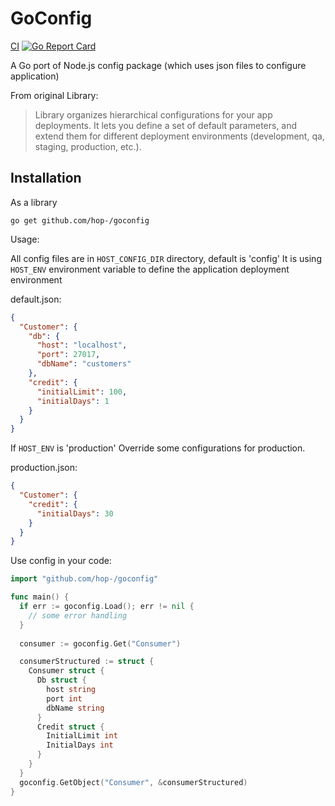 # GoConfig

[CI](https://github.com/hop-/goconfig/workflows/CI/badge.svg) [![Go Report Card](https://goreportcard.com/badge/github.com/hop-/goconfig)](https://goreportcard.com/report/github.com/hop-/goconfig)

A Go port of Node.js config package (which uses json files to configure application)

From original Library:
> Library organizes hierarchical configurations for your app deployments.
> It lets you define a set of default parameters, and extend them for different deployment environments (development, qa, staging, production, etc.).

## Installation

As a library

```shell
go get github.com/hop-/goconfig
```

Usage:

All config files are in `HOST_CONFIG_DIR` directory, default is 'config'
It is using `HOST_ENV` environment variable to define the application deployment environment

default.json:

```json
{
  "Customer": {
    "db": {
      "host": "localhost",
      "port": 27017,
      "dbName": "customers"
    },
    "credit": {
      "initialLimit": 100,
      "initialDays": 1
    }
  }
}
```

If `HOST_ENV` is 'production'
Override some configurations for production.

production.json:

```json
{
  "Customer": {
    "credit": {
      "initialDays": 30
    }
  }
}
```

Use config in your code:

```go
import "github.com/hop-/goconfig"

func main() {
  if err := goconfig.Load(); err != nil {
    // some error handling
  }
  
  consumer := goconfig.Get("Consumer")

  consumerStructured := struct {
    Consumer struct {
      Db struct {
        host string
        port int
        dbName string
      }
      Credit struct {
        InitialLimit int
        InitialDays int
      }
    }
  }
  goconfig.GetObject("Consumer", &consumerStructured)
}
```
